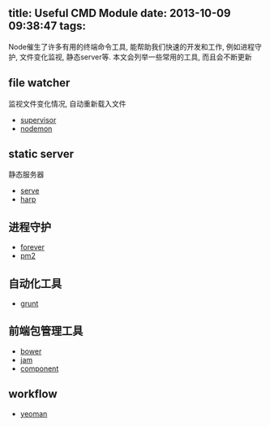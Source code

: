 title: Useful CMD Module
date: 2013-10-09 09:38:47
tags:
---

Node催生了许多有用的终端命令工具, 能帮助我们快速的开发和工作, 例如进程守护, 文件变化监视, 静态server等. 本文会列举一些常用的工具, 而且会不断更新


## file watcher
监视文件变化情况, 自动重新载入文件

* [supervisor](https://github.com/isaacs/node-supervisor)
* [nodemon](http://remy.github.io/nodemon/)

## static server
静态服务器

* [serve](https://github.com/visionmedia/serve)
* [harp](http://harpjs.com/)

## 进程守护

* [forever](https://github.com/nodejitsu/forever)
* [pm2](https://github.com/Unitech/pm2)

## 自动化工具

* [grunt](http://gruntjs.com/)

## 前端包管理工具

* [bower](http://bower.io/)
* [jam](http://jamjs.org/)
* [component](http://component.io/)

## workflow

* [yeoman](http://yeoman.io/)